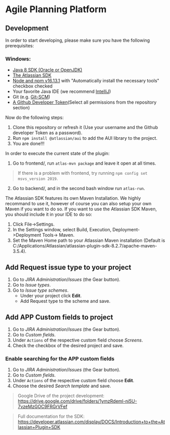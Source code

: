 Agile Planning Platform
======================================


Development
------------

In order to start developing, please make sure you have the following prerequisites:

### Windows:

* [Java 8 SDK (Oracle or OpenJDK)](https://adoptium.net/?variant=openjdk8&jvmVariant=hotspot)
* [The Atlassian SDK ](https://developer.atlassian.com/server/framework/atlassian-sdk/install-the-atlassian-sdk-on-a-windows-system/)
* [Node and npm v16.13.1](https://nodejs.org/en/download/) with "Automatically install the necessary tools" checkbox checked
* Your favorite Java IDE (we recommend [IntelliJ](https://www.jetbrains.com/de-de/idea/download/#section=windows))
* Git (e.g. [Git-SCM](https://git-scm.com/))
* [A Github Developer Token](https://docs.github.com/en/authentication/keeping-your-account-and-data-secure/creating-a-personal-access-token#creating-a-token)(Select all permissions from the repository section)


Now do the following steps:

1. Clone this repository or refresh it (Use your username and the Github developer Token as a password).
2. Run ```npm install @atlassian/aui``` to add the AUI library to the project.
3. You are done!!!

In order to execute the current state of the plugin:
1. Go to frontend/, run 
```atlas-mvn package```
and leave it open at all times.
>If there is a problem with frontend, try running ```npm config set msvs_version 2019```.
2. Go to backend/, and in the second bash window run
```atlas-run```.


The Atlassian SDK features its own Maven Installation. We highly recommand to use it, however of course you can also setup your own Maven if you want to do so. If you want to use the Atlassian SDK Maven, you should include it in your IDE to do so:

1. Click File->Settings.
2. In the Settings window, select Build, Execution, Deployment->Deployment Tools-> Maven.
3. Set the Maven Home path to your Atlassian Maven installation (Default is C:/Applications/Atlassian/atlassian-plugin-sdk-8.2.7/apache-maven-3.5.4).

## Add Request issue type to your project

1. Go to _JIRA Administration_/_Issues_ (the Gear button).
2. Go to _Issue types_.
3. Go to _Issue type schemes_.
    * Under your project click **Edit**.
    * Add Request type to the scheme and save.

## Add APP Custom fields to project

1. Go to _JIRA Administration_/_Issues_ (the Gear button).
2. Go to _Custom fields_.
3. Under `Actions` of the respective custom field choose _Screens_.
4. Check the checkbox of the desired project and save.

### Enable searching for the APP custom fields

1. Go to _JIRA Administration_/_Issues_ (the Gear button).
2. Go to _Custom fields_.
3. Under `Actions` of the respective custom field choose **Edit**.
4. Choose the desired _Search template_ and save.


>Google Drive of the project development: https://drive.google.com/drive/folders/1ymzRdeml-ni5U-7vzeMzGOC9FRGrVFef


>Full documentation for the SDK:
https://developer.atlassian.com/display/DOCS/Introduction+to+the+Atlassian+Plugin+SDK
